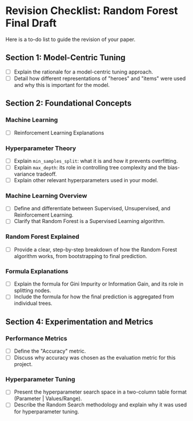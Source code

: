 # Revision Checklist: Random Forest Final Draft

Here is a to-do list to guide the revision of your paper.

## Section 1: Model-Centric Tuning

- [ ] Explain the rationale for a model-centric tuning approach.
- [ ] Detail how different representations of "heroes" and "items" were used and why this is important for the model.

## Section 2: Foundational Concepts
### Machine Learning 
- [ ] Reinforcement Learning Explanations
### Hyperparameter Theory

- [ ] Explain `min_samples_split`: what it is and how it prevents overfitting.
- [ ] Explain `max_depth`: its role in controlling tree complexity and the bias-variance tradeoff.
- [ ] Explain other relevant hyperparameters used in your model.

### Machine Learning Overview

- [ ] Define and differentiate between Supervised, Unsupervised, and Reinforcement Learning.
- [ ] Clarify that Random Forest is a Supervised Learning algorithm.

### Random Forest Explained

- [ ] Provide a clear, step-by-step breakdown of how the Random Forest algorithm works, from bootstrapping to final prediction.

### Formula Explanations

- [ ] Explain the formula for Gini Impurity or Information Gain, and its role in splitting nodes.
- [ ] Include the formula for how the final prediction is aggregated from individual trees.

## Section 4: Experimentation and Metrics

### Performance Metrics

- [ ] Define the "Accuracy" metric.
- [ ] Discuss why accuracy was chosen as the evaluation metric for this project.

### Hyperparameter Tuning

- [ ] Present the hyperparameter search space in a two-column table format (Parameter | Values/Range).
- [ ] Describe the Random Search methodology and explain why it was used for hyperparameter tuning.
